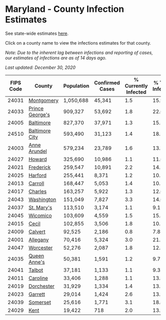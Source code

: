 # Maryland - County Infection Estimates

See state-wide estimates [here](/infections/us-md).

Click on a county name to view the infections estimates for that county.

*Note: Due to the inherent lag between infections and reporting of cases, our estimates of infections are as of 14 days ago.*

*Last updated: December 30, 2020*

|   FIPS Code |                             County |   Population |   Confirmed Cases |   % Currently Infected |   % Total Infected |
|-------------|------------------------------------|--------------|-------------------|------------------------|--------------------|
|       24031 |           [Montgomery](montgomery) |    1,050,688 |            45,341 |                    1.5 |               15.9 |
|       24033 | [Prince George's](prince-george's) |      909,327 |            53,692 |                    1.8 |               22.6 |
|       24005 |             [Baltimore](baltimore) |      827,370 |            37,971 |                    1.3 |               15.5 |
|       24510 |   [Baltimore City](baltimore-city) |      593,490 |            31,123 |                    1.4 |               18.1 |
|       24003 |       [Anne Arundel](anne-arundel) |      579,234 |            23,789 |                    1.6 |               13.7 |
|       24027 |                   [Howard](howard) |      325,690 |            10,986 |                    1.1 |               11.6 |
|       24021 |             [Frederick](frederick) |      259,547 |            10,891 |                    2.2 |               14.1 |
|       24025 |                 [Harford](harford) |      255,441 |             8,371 |                    1.2 |               10.2 |
|       24013 |                 [Carroll](carroll) |      168,447 |             5,053 |                    1.4 |               10.1 |
|       24017 |                 [Charles](charles) |      163,257 |             5,922 |                    1.3 |               12.6 |
|       24043 |           [Washington](washington) |      151,049 |             7,827 |                    3.3 |               14.6 |
|       24037 |           [St. Mary's](st.-mary's) |      113,510 |             3,174 |                    1.1 |                9.1 |
|       24045 |               [Wicomico](wicomico) |      103,609 |             4,559 |                    1.5 |               15.3 |
|       24015 |                     [Cecil](cecil) |      102,855 |             3,506 |                    1.8 |               10.5 |
|       24009 |                 [Calvert](calvert) |       92,525 |             2,186 |                    0.8 |                7.8 |
|       24001 |               [Allegany](allegany) |       70,416 |             5,324 |                    3.0 |               21.2 |
|       24047 |             [Worcester](worcester) |       52,276 |             2,087 |                    1.8 |               12.3 |
|       24035 |       [Queen Anne's](queen-anne's) |       50,381 |             1,591 |                    1.2 |                9.7 |
|       24041 |                   [Talbot](talbot) |       37,181 |             1,133 |                    1.1 |                9.3 |
|       24011 |               [Caroline](caroline) |       33,406 |             1,288 |                    1.1 |               13.3 |
|       24019 |           [Dorchester](dorchester) |       31,929 |             1,334 |                    1.4 |               13.1 |
|       24023 |                 [Garrett](garrett) |       29,014 |             1,424 |                    2.6 |               13.2 |
|       24039 |               [Somerset](somerset) |       25,616 |             1,771 |                    3.1 |               18.8 |
|       24029 |                       [Kent](kent) |       19,422 |               718 |                    2.0 |               13.2 |
